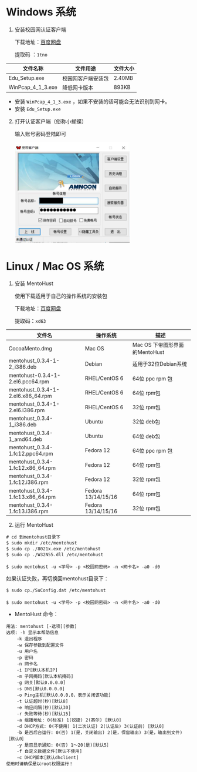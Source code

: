 <link rel="stylesheet" href="//at.alicdn.com/t/font_2051967_s780c2uiolm.css" />

# Windows 系统

1. 安装校园网认证客户端

   下载地址：[<i class="iconfont icon-baiduyun"></i>百度网盘](https://pan.baidu.com/s/1xyDp5BxXsKBkL5jvYWDlaA)
   
   提取码 ：`1tno`

| 文件名称          | 文件用途           | 文件大小 |
| ----------------- | ------------------ | -------- |
| Edu_Setup.exe     | 校园网客户端安装包 | 2.40MB   |
| WinPcap_4_1_3.exe | 降低网卡版本       | 893KB    |

- 安装 `WinPcap_4_1_3.exe` ，如果不安装的话可能会无法识别到网卡。
- 安装 `Edu_Setup.exe` 

2. 打开认证客户端（俗称小蝴蝶）

   输入账号密码登陆即可

   ![IP](\images\9.png)

# Linux / Mac OS 系统

1. 安装 MentoHust

   使用下载适用于自己的操作系统的安装包

   下载地址：[<i class="iconfont icon-baiduyun"></i>百度网盘](https://pan.baidu.com/s/1Oy0ILi6KszilRsc7ZD-0lg)

   提取码：`xd63`

| 文件名                             | 操作系统           | 描述                           |
| ---------------------------------- | ------------------ | ------------------------------ |
| CocoaMento.dmg                     | Mac OS             | Mac OS 下带图形界面的MentoHust |
| mentohust_0.3.4-1-2_i386.deb       | Debian             | 适用于32位Debian系统           |
| mentohust-0.3.4-1-2.el6.pcc64.rpm  | RHEL/CentOS 6      | 64位 ppc rpm 包                |
| mentohust_0.3.4-1-2.el6.x86_64.rpm | RHEL/CentOS 6      | 64位 rpm包                     |
| mentohust_0.3.4-1-2.el6.i386.rpm   | RHEL/CentOS 6      | 32位 rpm包                     |
| mentohust_0.3.4-1_i386.deb         | Ubuntu             | 32位 deb包                     |
| mentohust_0.3.4-1_amd64.deb        | Ubuntu             | 64位 deb包                     |
| mentohust_0.3.4-1.fc12.ppc64.rpm   | Fedora 12          | 64位 ppc rpm 包                |
| mentohust_0.3.4-1.fc12.x86_64.rpm  | Fedora 12          | 64位 rpm包                     |
| mentohust_0.3.4-1.fc12.i386.rpm    | Fedora 12          | 32位 rpm包                     |
| mentohust_0.3.4-1.fc13.x86_64.rpm  | Fedora 13/14/15/16 | 64位 rpm包                     |
| mentohust_0.3.4-1.fc13.i386.rpm    | Fedora 13/14/15/16 | 32位 rpm包                     |

2. 运行 MentoHust

```shell
# cd 到mentohust目录下
$ sudo mkdir /etc/mentohust
$ sudo cp ./8021x.exe /etc/mentohust
$ sudo cp ./W32N55.dll /etc/mentohust

$ sudo mentohust -u <学号> -p <校园网密码> -n <网卡名> -a0 -d0
```

如果认证失败，再切换回mentohust目录下：

```shell
$ sudo cp./SuConfig.dat /etc/mentohust

$ sudo mentohust -u <学号> -p <校园网密码> -n <网卡名> -a0 -d0
```

- MentoHust 命令：

```shell
用法:	mentohust [-选项][参数]
选项:	-h 显示本帮助信息
	-k 退出程序
	-w 保存参数到配置文件
	-u 用户名
	-p 密码
	-n 网卡名
	-i IP[默认本机IP]
	-m 子网掩码[默认本机掩码]
	-g 网关[默认0.0.0.0]
	-s DNS[默认0.0.0.0]
	-o Ping主机[默认0.0.0.0，表示关闭该功能]
	-t 认证超时(秒)[默认8]
	-e 响应间隔(秒)[默认30]
	-r 失败等待(秒)[默认15]
	-a 组播地址: 0(标准) 1(锐捷) 2(赛尔) [默认0]
	-d DHCP方式: 0(不使用) 1(二次认证) 2(认证后) 3(认证前) [默认0]
	-b 是否后台运行: 0(否) 1(是，关闭输出) 2(是，保留输出) 3(是，输出到文件) ［默认0］
	-y 是否显示通知: 0(否) 1～20(是)[默认5］
	-f 自定义数据文件[默认不使用]
	-c DHCP脚本[默认dhclient]
使用时请确保是以root权限运行！
```


